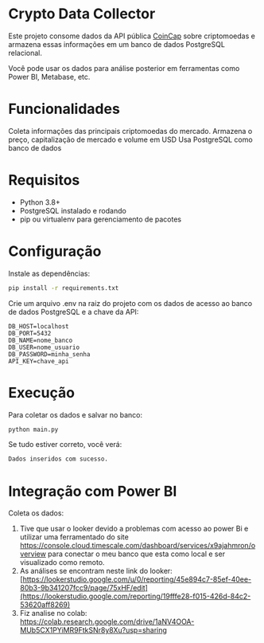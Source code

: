 # Crypto Data Collector

Este projeto consome dados da API pública [CoinCap](https://docs.coincap.io/) sobre criptomoedas e armazena essas informações em um banco de dados PostgreSQL relacional.

Você pode usar os dados para análise posterior em ferramentas como Power BI, Metabase, etc.

# Funcionalidades

Coleta informações das principais criptomoedas do mercado.
Armazena o preço, capitalização de mercado e volume em USD
Usa PostgreSQL como banco de dados

# Requisitos

- Python 3.8+
- PostgreSQL instalado e rodando
- pip ou virtualenv para gerenciamento de pacotes

# Configuração

Instale as dependências:

```bash
pip install -r requirements.txt
```

Crie um arquivo .env na raiz do projeto com os dados de acesso ao banco de dados PostgreSQL e a chave da API:

```env
DB_HOST=localhost
DB_PORT=5432
DB_NAME=nome_banco
DB_USER=nome_usuario
DB_PASSWORD=minha_senha
API_KEY=chave_api
```

# Execução
Para coletar os dados e salvar no banco:

```bash
python main.py
```

Se tudo estiver correto, você verá:

```bash
Dados inseridos com sucesso.
```

# Integração com Power BI

Coleta os dados:
1. Tive que usar o looker devido a problemas com acesso ao power Bi e utilizar uma ferramentado do site https://console.cloud.timescale.com/dashboard/services/x9ajahmron/overview para conectar o meu banco que esta como local e ser visualizado como remoto.
2. As análises se encontram neste link do looker: [https://lookerstudio.google.com/u/0/reporting/45e894c7-85ef-40ee-80b3-9b341207fcc9/page/75xHF/edit](https://lookerstudio.google.com/reporting/19fffe28-f015-426d-84c2-53620aff8269)
3. Fiz analise no colab: https://colab.research.google.com/drive/1aNV4OOA-MUb5CX1PYiMR9FtkSNr8y8Xu?usp=sharing
